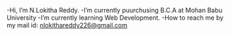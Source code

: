 -Hi, I’m N.Lokitha Reddy.
-I’m currently puurchusing B.C.A at Mohan Babu University
-I’m currently learning Web Development.
-How to reach me by my mail id: nlokithareddy226@gmail.com
